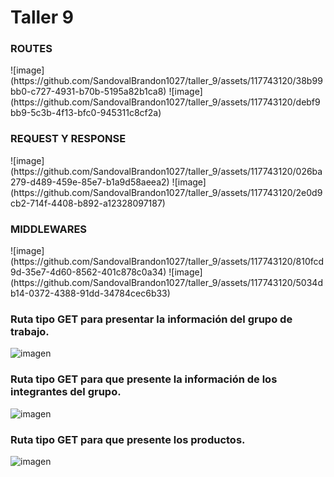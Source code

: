 <h1>Taller 9</h1>

<h3> ROUTES </h3> 
![image](https://github.com/SandovalBrandon1027/taller_9/assets/117743120/38b99bb0-c727-4931-b70b-5195a82b1ca8)
![image](https://github.com/SandovalBrandon1027/taller_9/assets/117743120/debf9bb9-5c3b-4f13-bfc0-945311c8cf2a)
<h3> REQUEST Y RESPONSE </h3>
![image](https://github.com/SandovalBrandon1027/taller_9/assets/117743120/026ba279-d489-459e-85e7-b1a9d58aeea2)
![image](https://github.com/SandovalBrandon1027/taller_9/assets/117743120/2e0d9cb2-714f-4408-b892-a12328097187)
<h3> MIDDLEWARES </h3>
![image](https://github.com/SandovalBrandon1027/taller_9/assets/117743120/810fcd9d-35e7-4d60-8562-401c878c0a34)
![image](https://github.com/SandovalBrandon1027/taller_9/assets/117743120/5034db14-0372-4388-91dd-34784cec6b33)

<h3>Ruta tipo GET  para presentar la información del grupo de trabajo.</h3>


![imagen](https://github.com/SandovalBrandon1027/taller_9/assets/117743657/f4649f6f-028f-43b3-bdba-0bd3b84f1650) <br>

<h3>Ruta tipo GET para que presente la información de los integrantes del grupo.</h3>

![imagen](https://github.com/SandovalBrandon1027/taller_9/assets/117743657/128a1e51-e85a-4fff-b452-a9739823e86b) <br>


<h3>Ruta tipo GET para que presente los productos.</h3>

![imagen](https://github.com/SandovalBrandon1027/taller_9/assets/117743657/0fea1bcd-a490-49ca-9fa6-c4e6177eb71e) <br>




